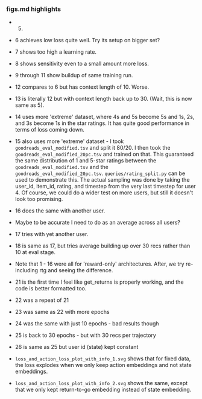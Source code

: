 ### figs.md highlights

- 5.
- 6 achieves low loss quite well. Try its setup on bigger set?
- 7 shows too high a learning rate.
- 8 shows sensitivity even to a small amount more loss.
- 9 through 11 show buildup of same training run.
- 12 compares to 6 but has context length of 10. Worse.
- 13 is literally 12 but with context length back up to 30. (Wait, this is now same as 5).
- 14 uses more 'extreme' dataset, where 4s and 5s become 5s and 1s, 2s, and 3s become 1s in the star
  ratings. It has quite good performance in terms of loss coming down.
- 15 also uses more 'extreme' dataset - I took `goodreads_eval_modified.tsv` and split it 80/20. I then took the
  `goodreads_eval_modified_20pc.tsv` and trained on that. This guaranteed the same distribution of 1 and 5-star ratings between the 
  `goodreads_eval_modified.tsv` and the `goodreads_eval_modified_20pc.tsv`. `queries/rating_split.py`
  can be used to demonstrate this. The actual sampling was done by taking the user_id, item_id, rating,
  and timestep from the very last timestep for user 4. Of course, we could do a wider test on more users,
  but still it doesn't look too promising.
- 16 does the same with another user.
- Maybe to be accurate I need to do as an average across all users?
- 17 tries with yet another user.
- 18 is same as 17, but tries average building up over 30 recs rather than 10 at eval stage.

- Note that 1 - 16 were all for 'reward-only' architectures. After, we try re-including rtg and seeing the difference.

- 21 is the first time I feel like get_returns is properly working, and the code is better formatted too.
- 22 was a repeat of 21
- 23 was same as 22 with more epochs
- 24 was the same with just 10 epochs - bad results though
- 25 is back to 30 epochs - but with 30 recs per trajectory
- 26 is same as 25 but user id (state) kept constant

- `loss_and_action_loss_plot_with_info_1.svg` shows that for fixed data, the loss explodes when we only keep
  action embeddings and not state embeddings.
- `loss_and_action_loss_plot_with_info_2.svg` shows the same, except that we only kept return-to-go embedding
  instead of state embedding.